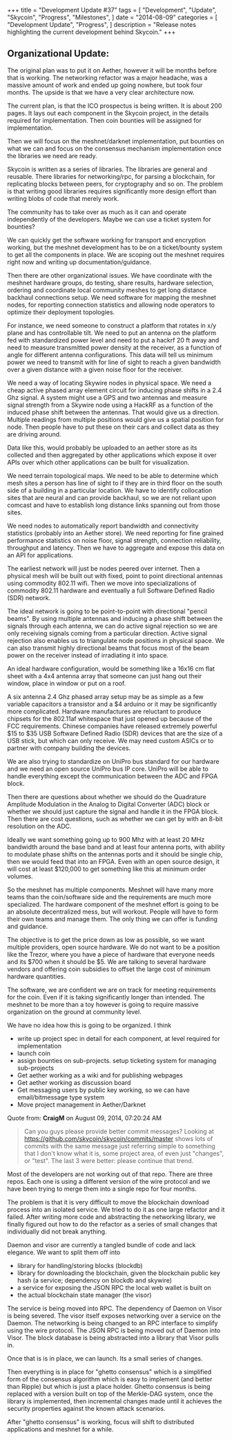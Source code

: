 +++
title = "Development Update #37"
tags = [
    "Development",
    "Update",
    "Skycoin",
    "Progress",
    "Milestones",
]
date = "2014-08-09"
categories = [
    "Development Update",
    "Progress",
]
description = "Release notes highlighting the current development behind Skycoin."
+++

## Organizational Update:

The original plan was to put it on Aether, however it will be months before that is working. The networking refactor was a major headache, was a massive amount of work and ended up going nowhere, but took four months. The upside is that we have a very clear architecture now.

The current plan, is that the ICO prospectus is being written. It is about 200 pages. It lays out each component in the Skycoin project, in the details required for implementation. Then coin bounties will be assigned for implementation.

Then we will focus on the meshnet/darknet implementation, put bounties on what we can and focus on the consensus mechanism implementation once the libraries we need are ready.

Skycoin is written as a series of libraries. The libraries are general and reusable. There libraries for networking/rpc, for parsing a blockchain, for replicating blocks between peers, for cryptography and so on. The problem is that writing good libraries requires significantly more design effort than writing blobs of code that merely work.

The community has to take over as much as it can and operate independently of the developers. Maybe we can use a ticket system for bounties?

We can quickly get the software working for transport and encryption working, but the meshnet development has to be on a ticket/bounty system to get all the components in place. We are scoping out the meshnet requires right now and writing up documentation/guidance.

Then there are other organizational issues. We have coordinate with the meshnet hardware groups, do testing, share results, hardware selection, ordering and coordinate local community meshes to get long distance backhaul connections setup. We need software for mapping the meshnet nodes, for reporting connection statistics and allowing node operators to optimize their deployment topologies.

For instance, we need someone to construct a platform that rotates in x/y plane and has controllable tilt. We need to put an antenna on the platform fed with standardized power level and need to put a hackrf 20 ft away and need to measure transmitted power density at the receiver, as a function of angle for different antenna configurations. This data will tell us minimum power we need to transmit with for line of sight to reach a given bandwidth over a given distance with a given noise floor for the receiver.

We need a way of locating Skywire nodes in physical space. We need a cheap active phased array element circuit for inducing phase shifts in a 2.4 Ghz signal. A system might use a GPS and two antennas and measure signal strength from a Skywire node using a HackRF as a function of the induced phase shift between the antennas. That would give us a direction. Multiple readings from multiple positions would give us a spatial position for node. Then people have to put these on their cars and collect data as they are driving around.

Data like this, would probably be uploaded to an aether store as its collected and then aggregated by other applications which expose it over APIs over which other applications can be built for visualization.

We need terrain topological maps. We need to be able to determine which mesh sites a person has line of sight to if they are in third floor on the south side of a building in a particular location. We have to identify collocation sites that are neural and can provide backhaul, so we are not reliant upon comcast and have to establish long distance links spanning out from those sites.

We need nodes to automatically report bandwidth and connectivity statistics (probably into an Aether store). We need reporting for fine grained performance statistics on noise floor, signal strength, connection reliability, throughput and latency. Then we have to aggregate and expose this data on an API for applications.

The earliest network will just be nodes peered over internet. Then a physical mesh will be built out with fixed, point to point directional antennas using commodity 802.11 wifi. Then we move into specializations of commodity 802.11 hardware and eventually a full Software Defined Radio (SDR) network.

The ideal network is going to be point-to-point with directional "pencil beams". By using multiple antennas and inducing a phase shift between the signals through each antenna, we can do active signal rejection so we are only receiving signals coming from a particular direction. Active signal rejection also enables us to triangulate node positions in physical space. We can also transmit highly directional beams that focus most of the beam power on the receiver instead of irradiating it into space.

An ideal hardware configuration, would be something like a 16x16 cm flat sheet with a 4x4 antenna array that someone can just hang out their window, place in window or put on a roof.

A six antenna 2.4 Ghz phased array setup may be as simple as a few variable capacitors a transistor and a $4 arduino or it may be significantly more complicated. Hardware manufactures are reluctant to produce chipsets for the 802.11af whitespace that just opened up because of the FCC requirements. Chinese companies have released extremely powerful $15 to $35 USB Software Defined Radio (SDR) devices that are the size of a USB stick, but which can only receive. We may need custom ASICs or to partner with company building the devices.

We are also trying to standardize on UniPro bus standard for our hardware and we need an open source UniPro bus IP core. UniPro will be able to handle everything except the communication between the ADC and FPGA block.

Then there are questions about whether we should do the Quadrature Amplitude Modulation in the Analog to Digital Converter (ADC) block or whether we should just capture the signal and handle it in the FPGA block. Then there are cost questions, such as whether we can get by with an 8-bit resolution on the ADC.

Ideally we want something going up to 900 Mhz with at least 20 MHz bandwidth around the base band and at least four antenna ports, with ability to modulate phase shifts on the antennas ports and it should be single chip, then we would feed that into an FPGA. Even with an open source design, it will cost at least $120,000 to get something like this at minimum order volumes.

So the meshnet has multiple components. Meshnet will have many more teams than the coin/software side and the requirements are much more specialized. The hardware component of the meshnet effort is going to be an absolute decentralized mess, but will workout. People will have to form their own teams and manage them. The only thing we can offer is funding and guidance.

The objective is to get the price down as low as possible, so we want multiple providers, open source hardware. We do not want to be a position like the Trezor, where you have a piece of hardware that everyone needs and its $700 when it should be $5. We are talking to several hardware vendors and offering coin subsidies to offset the large cost of minimum hardware quantities.

The software, we are confident we are on track for meeting requirements for the coin. Even if it is taking significantly longer than intended. The meshnet to be more than a toy however is going to require massive organization on the ground at community level.

We have no idea how this is going to be organized. I think
- write up project spec in detail for each component, at level required for implementation
- launch coin
- assign bounties on sub-projects. setup ticketing system for managing sub-projects
- Get aether working as a wiki and for publishing webpages
- Get aether working as discussion board
- Get messaging users by public key working, so we can have email/bitmessage type system
- Move project management in Aether/Darknet

Quote from: **CraigM** on August 09, 2014, 07:20:24 AM

>Can you guys please provide better commit messages? Looking at https://github.com/skycoin/skycoin/commits/master shows lots of commits with the same message just referring simple to something that I don't know what it is, some project area, of even just "changes", or "test". The last 3 were better: please continue that trend.

Most of the developers are not working out of that repo. There are three repos. Each one is using a different version of the wire protocol and we have been trying to merge them into a single repo for four months.

The problem is that it is very difficult to move the blockchain download process into an isolated service. We tried to do it as one large refactor and it failed. After writing more code and abstracting the networking library, we finally figured out how to do the refactor as a series of small changes that individually did not break anything.

Daemon and visor are currently a tangled bundle of code and lack elegance. We want to split them off into
- library for handling/storing blocks (blockdb)
- library for downloading the blockchain, given the blockchain public key hash (a service; dependency on blockdb and skywire)
- a service for exposing the JSON RPC the local web wallet is built on
- the actual blockchain state manager (the visor)

The service is being moved into RPC. The dependency of Daemon on Visor is being severed. The visor itself exposes networking over a service on the Daemon. The networking is being changed to an RPC interface to simplify using the wire protocol. The JSON RPC is being moved out of Daemon into Visor. The block database is being abstracted into a library that  Visor pulls in.

Once that is is in place, we can launch. Its a small series of changes.

Then everything is in place for "ghetto consensus" which is a simplified form of the consensus algorithm which is easy to implement (and better than Ripple) but which is just a place holder. Ghetto consensus is being replaced with a version built on top of the Merkle-DAG system, once the library is implemented, then incremental changes made until it achieves the security properties against the known attack scenarios.

After "ghetto consensus" is working, focus will shift to distributed applications and meshnet for a while.

